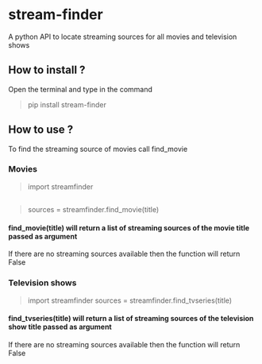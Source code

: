 # stream-finder
 A python API to locate streaming sources for all movies and television shows
 ## How to install ?
 Open the terminal and type in the command
  > pip install stream-finder
 ## How to use ?
 To find the streaming source of movies call find_movie
 ### Movies
  >import streamfinder
  ##
  >sources = streamfinder.find_movie(title)
  #### find_movie(title) will return a list of streaming sources of the movie title passed as argument
   If there are no streaming sources available then the function will return False
   ### Television shows
   >import streamfinder
   >sources = streamfinder.find_tvseries(title)
  #### find_tvseries(title) will return a list of streaming sources of the television show title passed as argument
   If there are no streaming sources available then the function will return False

